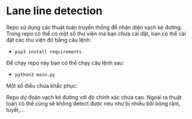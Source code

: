 # Lane line detection 

Repo sử dụng các thuật toán truyền thống để nhận diện vạch kẻ đường.
Trong repo có thể có một số thư viện mà bạn chưa cài đặt, bạn có thể cài đặt các thư viện đó bằng câu lệnh:

-   ```pip3 install requirements```

Để chạy repo này bạn có thể chạy câu lệnh sau:
-   ```python3 main.py```

Một số điều chưa khắc phục: 

Repo dự đoán vạch kẻ đường với độ chính xác chưa cao. Ngoài ra thuật toán có thể cũng sẽ không detect được néu như bị nhiễu bởi bóng râm, tuyết,...
